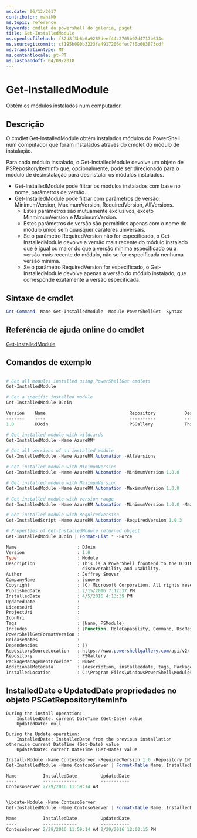 ```yaml
---
ms.date: 06/12/2017
contributor: manikb
ms.topic: reference
keywords: cmdlet do powershell do galeria, psget
title: Get-InstalledModule
ms.openlocfilehash: f82d8f3b6b6a9283deef44c2705b97d4717b634c
ms.sourcegitcommit: cf195b090b3223fa4917206dfec7f0b603873cdf
ms.translationtype: MT
ms.contentlocale: pt-PT
ms.lasthandoff: 04/09/2018
---
```

# <a name="get-installedmodule"></a>Get-InstalledModule

Obtém os módulos instalados num computador.

## <a name="description"></a>Descrição

O cmdlet Get-InstalledModule obtém instalados módulos do PowerShell num computador que foram instalados através do cmdlet do módulo de instalação.

Para cada módulo instalado, o Get-InstalledModule devolve um objeto de PSRepositoryItemInfo que, opcionalmente, pode ser direcionado para o módulo de desinstalação para desinstalar os módulos instalados.

- Get-InstalledModule pode filtrar os módulos instalados com base no nome, parâmetros de versão.
- Get-InstalledModule pode filtrar com parâmetros de versão: MinimumVersion, MaximumVersion, RequiredVersion, AllVersions.
  - Estes parâmetros são mutuamente exclusivos, exceto MinmimumVersion e MaximumVersion.
  - Estes parâmetros de versão são permitidos apenas com o nome do módulo único sem quaisquer carateres universais.
  - Se o parâmetro RequiredVersion não for especificado, o Get-InstalledModule devolve a versão mais recente do módulo instalado que é igual ou maior do que a versão mínima especificado ou a versão mais recente do módulo, não se for especificada nenhuma versão mínima.
  - Se o parâmetro RequiredVersion for especificado, o Get-InstalledModule devolve apenas a versão do módulo instalado, que corresponde exatamente a versão especificada.

## <a name="cmdlet-syntax"></a>Sintaxe de cmdlet
```powershell
Get-Command -Name Get-InstalledModule -Module PowerShellGet -Syntax
```

## <a name="cmdlet-online-help-reference"></a>Referência de ajuda online do cmdlet

[Get-InstalledModule](http://go.microsoft.com/fwlink/?LinkId=526863)

## <a name="example-commands"></a>Comandos de exemplo

```powershell

# Get all modules installed using PowerShellGet cmdlets
Get-InstalledModule

# Get a specific installed module
Get-InstalledModule DJoin

Version    Name                                Repository           Description
-------    ----                                ----------           -----------
1.0        DJoin                               PSGallery            This is a PowerShell frontend to the DJOIN.exe c...

# Get installed module with wildcards
Get-InstalledModule -Name AzureRM*

# Get all versions of an installed module
Get-InstalledModule -Name AzureRM.Automation -AllVersions

# Get installed module with MinimumVersion
Get-InstalledModule -Name AzureRM.Automation -MinimumVersion 1.0.0

# Get installed module with MaximumVersion
Get-InstalledModule -Name AzureRM.Automation -MaximumVersion 1.0.8

# Get installed module with version range
Get-InstalledModule -Name AzureRM.Automation -MinimumVersion 1.0.0 -MaximumVersion 1.0.8

# Get installed module with RequiredVersion
Get-InstalledScript -Name AzureRM.Automation -RequiredVersion 1.0.3

# Properties of Get-InstalledModule returned object
Get-InstalledModule DJoin | Format-List * -Force

Name                       : DJoin
Version                    : 1.0
Type                       : Module
Description                : This is a PowerShell frontend to the DJOIN.exe command which provides better
                             discoverability and usability.
Author                     : Jeffrey Snover
CompanyName                : jsnover
Copyright                  : (C) Microsoft Corporation. All rights reserved.
PublishedDate              : 2/15/2016 7:12:37 PM
InstalledDate              : 4/5/2016 4:13:39 PM
UpdatedDate                :
LicenseUri                 :
ProjectUri                 :
IconUri                    :
Tags                       : {Nano, PSModule}
Includes                   : {Function, RoleCapability, Command, DscResource...}
PowerShellGetFormatVersion :
ReleaseNotes               :
Dependencies               : {}
RepositorySourceLocation   : https://www.powershellgallery.com/api/v2/
Repository                 : PSGallery
PackageManagementProvider  : NuGet
AdditionalMetadata         : {description, installeddate, tags, PackageManagementProvider...}
InstalledLocation          : C:\Program Files\WindowsPowerShell\Modules\DJoin\1.0

```



## <a name="installeddate-and-updateddate-properties-in-psgetrepositoryiteminfo-object"></a>InstalledDate e UpdatedDate propriedades no objeto PSGetRepositoryItemInfo

    During the install operation:
        InstalledDate: current DateTime (Get-Date) value
        UpdatedDate: null

    During the Update operation:
        InstalledDate: InstalledDate from the previous installation otherwise current DateTime (Get-Date) value
        UpdatedDate: current DateTime (Get-Date) value

```powershell
Install-Module -Name ContosoServer -RequiredVersion 1.0 -Repository INT
Get-InstalledModule -Name ContosoServer | Format-Table Name, InstalledDate, UpdatedDate

Name          InstalledDate         UpdatedDate
----          -------------         -----------
ContosoServer 2/29/2016 11:59:14 AM


\Update-Module -Name ContosoServer
Get-InstalledModule -Name ContosoServer | Format-Table Name, InstalledDate, UpdatedDate

Name          InstalledDate         UpdatedDate
----          -------------         -----------
ContosoServer 2/29/2016 11:59:14 AM 2/29/2016 12:00:15 PM
```